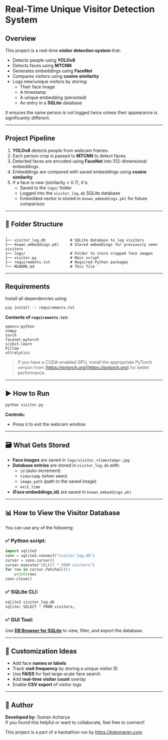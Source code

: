 #  Real-Time Unique Visitor Detection System

##  Overview

This project is a real-time **visitor detection system** that:
- Detects people using **YOLOv8**
- Detects faces using **MTCNN**
- Generates embeddings using **FaceNet**
- Compares visitors using **cosine similarity**
- Logs new/unique visitors by storing:
  - Their face image
  - A timestamp
  - A unique embedding (persisted)
  - An entry in a **SQLite** database

It ensures the same person is not logged twice unless their appearance is significantly different.

---

## Project Pipeline

1. **YOLOv8** detects people from webcam frames.
2. Each person crop is passed to **MTCNN** to detect faces.
3. Detected faces are encoded using **FaceNet** into 512-dimensional embeddings.
4. Embeddings are compared with saved embeddings using **cosine similarity**.
5. If a face is new (similarity < 0.7), it's:
   - Saved to the `logs/` folder
   - Logged into the `visitor_log.db` SQLite database
   - Embedded vector is stored in `known_embeddings.pkl` for future comparison

---

## 📁 Folder Structure

```
.
├── visitor_log.db           # SQLite database to log visitors
├── known_embeddings.pkl     # Stored embeddings for previously seen visitors
├── logs/                    # Folder to store cropped face images
├── visitor.py               # Main script
├── requirements.txt         # Required Python packages
└── README.md                # This file
```

---

## Requirements

Install all dependencies using:

```bash
pip install -r requirements.txt
```

**Contents of `requirements.txt`:**

```
opencv-python
numpy
torch
facenet-pytorch
scikit-learn
Pillow
ultralytics
```

> If you have a CUDA-enabled GPU, install the appropriate PyTorch version from [https://pytorch.org](https://pytorch.org) for better performance.

---

## ▶️ How to Run

```bash
python visitor.py
```

**Controls:**
- Press `Q` to exit the webcam window.

---

## 🗃️ What Gets Stored

- **Face images** are saved in `logs/visitor_<timestamp>.jpg`
- **Database entries** are stored in `visitor_log.db` with:
  - `id` (auto-increment)
  - `timestamp` (when seen)
  - `image_path` (path to the saved image)
  - `exit_time`
- **(Face embeddings,id)** are saved in `known_embeddings.pkl`

---

## 📊 How to View the Visitor Database

You can use any of the following:

### ✅ Python script:

```python
import sqlite3
conn = sqlite3.connect("visitor_log.db")
cursor = conn.cursor()
cursor.execute("SELECT * FROM visitors")
for row in cursor.fetchall():
    print(row)
conn.close()
```

### ✅ SQLite CLI:

```bash
sqlite3 visitor_log.db
sqlite> SELECT * FROM visitors;
```

### ✅ GUI Tool:
Use **[DB Browser for SQLite](https://sqlitebrowser.org/)** to view, filter, and export the database.

---

## 🧪 Customization Ideas

- Add face **names or labels**
- Track **visit frequency** by storing a unique visitor ID
- Use **FAISS** for fast large-scale face search
- Add **real-time visitor count** overlay
- Enable **CSV export** of visitor logs

---

## 🙋 Author

**Developed by:** Suman Acharya  
If you found this helpful or want to collaborate, feel free to connect!


This project is a part of a hackathon run by https://katomaran.com 